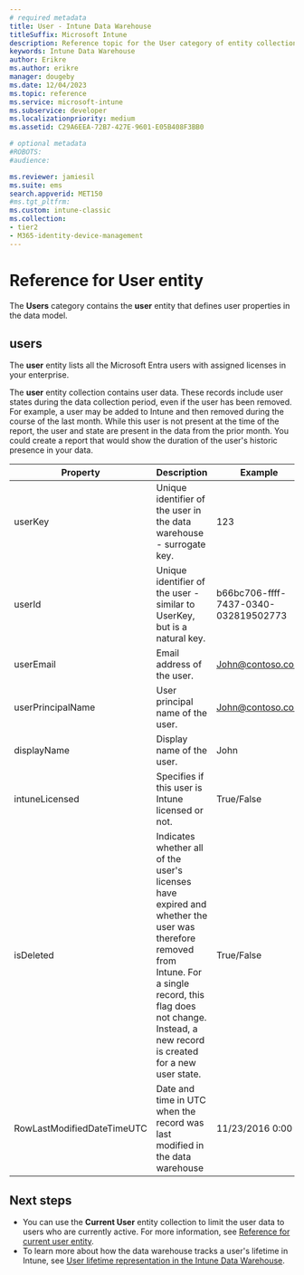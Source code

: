 ```yaml
---
# required metadata
title: User - Intune Data Warehouse
titleSuffix: Microsoft Intune
description: Reference topic for the User category of entity collections in the Intune Data Warehouse API.
keywords: Intune Data Warehouse
author: Erikre
ms.author: erikre
manager: dougeby
ms.date: 12/04/2023
ms.topic: reference
ms.service: microsoft-intune
ms.subservice: developer
ms.localizationpriority: medium
ms.assetid: C29A6EEA-72B7-427E-9601-E05B408F3BB0

# optional metadata
#ROBOTS:
#audience:

ms.reviewer: jamiesil
ms.suite: ems
search.appverid: MET150
#ms.tgt_pltfrm:
ms.custom: intune-classic
ms.collection:
- tier2
- M365-identity-device-management
---
```


# Reference for User entity

The **Users** category contains the **user** entity that defines user properties in the data model.

## users

The **user** entity lists all the Microsoft Entra users with assigned licenses in your enterprise.

The **user** entity collection contains user data. These records include user states during the data collection period, even if the user has been removed. For example, a user may be added to Intune and then removed during the course of the last month. While this user is not present at the time of the report, the user and state are present in the data from the prior month. You could create a report that would show the duration of the user's historic presence in your data.

|          Property          |                                                                                                           Description                                                                                                          |                Example               |
|----------------------------|--------------------------------------------------------------------------------------------------------------------------------------------------------------------------------------------------------------------------------|--------------------------------------|
| userKey                    | Unique identifier of the user in the data warehouse -   surrogate key.                                                                                                                                                         | 123                                  |
| userId                     | Unique identifier of the user - similar to UserKey, but is   a natural key.                                                                                                                                                    | b66bc706-ffff-7437-0340-032819502773 |
| userEmail                  | Email address of the user.                                                                                                                                                                                                     | John@contoso.com                    |
| userPrincipalName                        | User principal name of the user.                                                                                                                                                                                               | John@contoso.com                    |
| displayName                | Display name of the user.                                                                                                                                                                                                      | John                                 |
| intuneLicensed             | Specifies if this user is Intune licensed or not.                                                                                                                                                                              | True/False                           |
| isDeleted                  | Indicates whether all of the user's licenses have expired   and whether the user was therefore removed from Intune. For a single record,   this flag does not change. Instead, a new record is created for a new user   state. | True/False                           |
| RowLastModifiedDateTimeUTC | Date and time in UTC when the record was last modified in   the data warehouse                                                                                                                                                 | 11/23/2016 0:00                      |


## Next steps
- You can use the **Current User** entity collection to limit the user data to users who are currently active. For more information, see [Reference for current user entity](reports-ref-data-model.md).
- To learn more about how the data warehouse tracks a user's lifetime in Intune, see [User lifetime representation in the Intune Data Warehouse](reports-ref-user-timeline.md).
